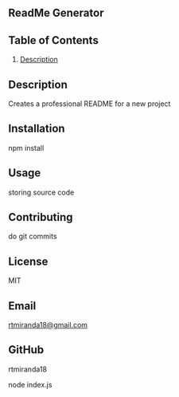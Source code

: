 

<a name="project_name"></a>
## **ReadMe Generator**

## Table of Contents
1. [Description](#desc)

<a name="description"></a>
## Description
Creates a professional README for a new project

<a name="installation"></a>
## Installation
npm install
  
<a name="usage"></a>
## Usage
storing source code

<a name="contributing"></a>
## Contributing
do git commits

<a name="license"></a>
## License
MIT

<a name="email"></a>
## Email
rtmiranda18@gmail.com

<a name="gitHub"></a>
## GitHub
rtmiranda18

node index.js

